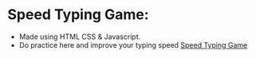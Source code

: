 # Speed Typing Game: 

+ Made using HTML CSS & Javascript.
+ Do practice here and improve your typing speed [Speed Typing Game](https://kbamborde.github.io/Speed-Typing-Game-Project-JS/Index.html "Speed Typing Game")
